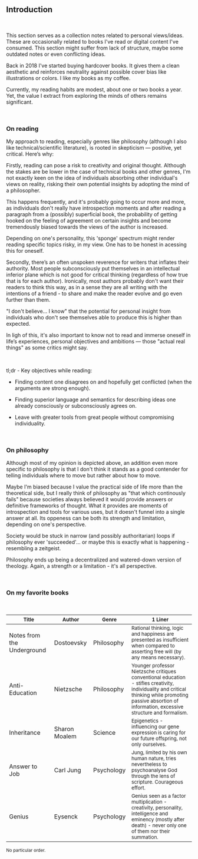 ## Introduction

<br>

This section serves as a collection notes related to personal views/ideas. These are occasionally related to books I've read or digital content I've consumed. This section might suffer from lack of structure, maybe some outdated notes or even conflicting ideas.

Back in 2018 I've started buying hardcover books. It gives them a clean aesthetic and reinforces neutrality against possible cover bias like illustrations or colors. I like my books as my coffee.

Currently, my reading habits are modest, about one or two books a year. Yet, the value I extract from exploring the minds of others remains significant.

<br>

### On reading
My approach to reading, especially genres like philosophy (although I also like technical/scientific literature), is rooted in skepticism — positive, yet critical. Here’s why:

Firstly, reading can pose a risk to creativity and original thought. Although the stakes are be lower in the case of technical books and other genres, I'm not exactly keen on the idea of individuals absorbing other individual's views on reality, risking their own potential insights by adopting the mind of a philosopher.

This happens frequently, and it's probably going to occur more and more, as individuals don't really have introspection moments and after reading a paragraph from a (possibly) superficial book, the probability of getting hooked on the feeling of agreement on certain insights and become tremendously biased towards the views of the author is increased.

Depending on one's personality, this 'sponge' spectrum might render reading specific topics risky, in my view. One has to be honest in acessing this for oneself.

Secondly, there’s an often unspoken reverence for writers that inflates their authority. Most people subconsciously put themselves in an intellectual inferior plane which is not good for critical thinking (regardless of how true that is for each author). Ironically, most authors probably don't want their readers to think this way, as in a sense they are all writing with the intentions of a friend - to share and make the reader evolve and go even further than them.

"I don't believe... I know" that the potential for personal insight from individuals who don't see themselves able to produce this is higher than expected.

In ligh of this, it's also important to know not to read and  immerse oneself in life’s experiences, personal objectives and ambitions — those "actual real things" as some critics might say.

<br>

tl;dr - Key objectives while reading: 

- Finding content one disagrees on and hopefully get conflicted (when the arguments are strong enough).

- Finding superior language and semantics for describing ideas one already consciously or subconsciously agrees on.

- Leave with greater tools from great people without compromising individuality.

<br>

### On philosophy

Although most of my opinion is depicted above, an addition even more specific to philosophy is that I don't think it stands as a good contender for telling individuals where to move but rather about how to move.

Maybe I'm biased because I value the practical side of life more than the theoretical side, but I really think of philosophy as "that which continously fails" because societies always believed it would provide answers or definitive frameworks of thought. What it provides are moments of introspection and tools for various uses, but it doesn't funnel into a single answer at all. Its oppeness can be both its strength and limitation, depending on one's perspective.

Society would be stuck in narrow (and possibly authoritarian) loops if philosophy ever 'succeeded'... or maybe this is exactly what is happening - resembling a zeitgeist.

Philosophy ends up being a decentralized and watered-down version of theology. Again, a strength or a limitation - it's all perspective.

<br>

### On my favorite books

<br>

| <small>Title</small>       | <small>Author</small> | <small>Genre</small> | <small> 1 Liner</small>                                                                                                                                                                                                     |
|----------------------------|-----------------------|----------------------|-----------------------------------------------------------------------------------------------------------------------------------------------------------------------------------------------------------------------------|
| Notes from the Underground | Dostoevsky            | Philosophy           | <small> Rational thinking, logic and happiness are presented as insufficient when compared to asserting free will (by any means necessary).</small>                                                                         |
| Anti-Education             | Nietzsche             | Philosophy           | <small> Younger professor Nietzsche critiques conventional education - stifles creativity, individuality and critical thinking while promoting passive absortion of information, excessive structure and formalism.</small> |
| Inheritance                | Sharon Moalem         | Science              | <small> Epigenetics - influencing our gene expression is caring for our future offspring, not only ourselves.</small>                                                                                                       |
| Answer to Job              | Carl Jung             | Psychology           | <small> Jung, limited by his own human nature, tries nevertheless to psychoanalyse God through the lens of scripture. Courageous effort.</small>                                                                            |
| Genius                     | Eysenck               | Psychology           | <small> Genius seen as a factor multiplication - creativity, personality, intelligence and eminency (mostly after death) - never only one of them nor their summation.</small>                                              | 

<small> No particular order. </small>